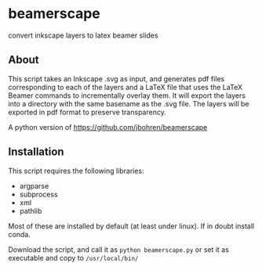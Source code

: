 # beamerscape
convert inkscape layers to latex beamer slides

## About
This script takes an Inkscape .svg as input, and generates pdf files corresponding to each of the layers and a LaTeX file that uses the LaTeX Beamer commands to incrementally overlay them. It will export the layers into a directory with the same basename as the .svg file. The layers will be exported in pdf format to preserve transparency.

A python version of https://github.com/jbohren/beamerscape

## Installation

This script requires the following libraries:
 - argparse
 - subprocess
 - xml
 - pathlib
 
Most of these are installed by default (at least under linux). If in doubt install conda.

Download the script, and call it as `python beamerscape.py` or set it as executable and copy to `/usr/local/bin/`
